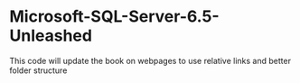 # Microsoft-SQL-Server-6.5-Unleashed
This code will update the book on webpages to use relative links and better folder structure
